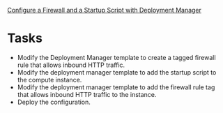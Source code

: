 [Configure a Firewall and a Startup Script with Deployment Manager](https://www.qwiklabs.com/focuses/1736?parent=catalog)

# Tasks

- Modify the Deployment Manager template to create a tagged firewall rule that allows inbound HTTP traffic.
- Modify the deployment manager template to add the startup script to the compute instance.
- Modify the deployment manager template to add the firewall rule tag that allows inbound HTTP traffic to the instance.
- Deploy the configuration.